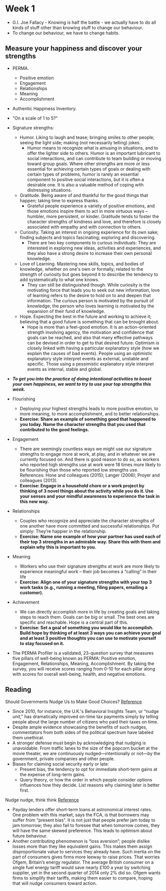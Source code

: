 # Week 1

- G.I. Joe Fallacy - Knowing is half the battle - we actually have to do all kinds of stuff other than knowing stuff to change our behaviour.
- To change our behaviour, we have to change habits.

## Measure your happiness and discover your strengths

- PERMA.
  - Positive emotion
  - Engagement
  - Relationships
  - Meaning
  - Accomplishment
- Authentic Happiness Inventory.
- "On a scale of 1 to 5?"

- Signature strengths:
  - Humor. Liking to laugh and tease; bringing smiles to other people; seeing the light side; making (not necessarily telling) jokes.
    - Humor means to recognize what is amusing in situations, and to offer the lighter side to others. Humor is an important lubricant to social interactions, and can contribute to team building or moving toward group goals. Where other strengths are more or less essential for achieving certain types of goals or dealing with certain types of problems, humor is rarely an essential component to positive social interactions, but it is often a desirable one. It is also a valuable method of coping with distressing situations.
  - Gratitude.  Being aware of and thankful for the good things that happen; taking time to express thanks.
    - Grateful people experience a variety of positive emotions, and those emotions inspire them to act in more virtuous ways – humbler, more persistent, or kinder. Gratitude tends to foster the character strengths of kindness and love, and therefore is closely associated with empathy and with connection to others.
  - Curiosity. Taking an interest in ongoing experience for its own sake; finding subjects and topics fascinating; exploring and discovering.
    - There are two key components to curious individuals: They are interested in exploring new ideas, activities and experiences, and they also have a strong desire to increase their own personal knowledge.
  - Love of Learning. Mastering new skills, topics, and bodies of knowledge, whether on one's own or formally; related to the strength of curiosity but goes beyond it to describe the tendency to add systematically to what one knows.
    - They can still be distinguished though. While curiosity is the motivating force that leads you to seek out new information, love of learning refers to the desire to hold on to and deepen that information. The curious person is motivated by the pursuit of knowledge; the person who loves learning is motivated by the expansion of their fund of knowledge.
  - Hope.  Expecting the best in the future and working to achieve it; believing that a good future is something that can be brought about.
    - Hope is more than a feel-good emotion. It is an action-oriented strength involving agency, the motivation and confidence that goals can be reached, and also that many effective pathways can be devised in order to get to that desired future. Optimism is closely linked with having a particular explanatory style (how we explain the causes of bad events). People using an optimistic explanatory style interpret events as external, unstable and specific. Those using a pessimistic explanatory style interpret events as internal, stable and global.
- ***To get you into the practice of doing intentional activities to boost your own happiness, we want to try to use your top strengths this week.***

- Flourishing
  - Deploying your highest strengths leads to more positive emotion, to more meaning, to more accomplishment, and to better relationships.
  - **Exercise: Share an example of something good that happened to you today. Name the character strengths that you used that contributed to the good feelings.**
- Engagement
  - There are seemingly countless ways we might use our signature strengths to engage more at work, at play, and in whatever we are currently focused on. And there is good reason to do so, as workers who reported high strengths use at work were 18 times more likely to be flourishing than those who reported low strengths use. References: Hone and colleagues (2015); Langer (2006); Proyer and colleagues (2013).
  - **Exercise: Engage in a household chore or a work project by thinking of 3 novel things about the activity while you do it. Use your senses and your mindful awareness to experience the task in this new way.**
- Relationships
  - Couples who recognize and appreciate the character strengths of one another have more committed and successful relationships. Put simply: They’re happier in the relationship.
  - **Exercise: Name one example of how your partner has used each of their top 3 strengths in an admirable way. Share this with them and explain why this is important to you.**
- Meaning
  - Workers who use their signature strengths at work are more likely to experience meaningful work – their job becomes a “calling” in their life
  - **Exercise: Align one of your signature strengths with your top 3 work tasks (e.g., running a meeting, filing papers, emailing a customer).**
- Achievement
  - We can directly accomplish more in life by creating goals and taking steps to reach them. Goals can be big or small. The best ones are specific and reachable. Hope is a central part of this.
  - **Exercise: Set a goal of something you would like to accomplish. Build hope by thinking of at least 3 ways you can achieve your goal and at least 3 positive thoughts you can use to motivate yourself to stay focused on it.**

- The PERMA Profiler is a validated, 23-question survey that measures five pillars of well-being known as PERMA: Positive emotion, Engagement, Relationships, Meaning, Accomplishment. By taking the survey, you will receive scores ranging from 0-10 for each pillar along with scores for overall well-being, health, and negative emotions.

## Reading

Should Governments Nudge Us to Make Good Choices?
[Reference](https://www.scientificamerican.com/article/should-governments-nudge-us-to-make-good-choices/)

- Since 2010, for instance, the U.K.'s Behavioral Insights Team, or “nudge unit,” has dramatically improved on-time tax payments simply by telling people about the large number of citizens who paid their taxes on time.
- Despite ample evidence showcasing the benefits of such nudges, commentators from both sides of the political spectrum have labeled them unethical.
- A stronger defense must begin by acknowledging that nudging is unavoidable. From traffic lanes to the size of the popcorn bucket at the movie theater, we are continuously nudged—intentionally or not—by the government, private companies and other people.
- Biases for claiming social security early or late:
  - Present bias, the tendency to opt for immediate short-term gains at the expense of long-term gains.
  - Query theory, or how the order in which people consider options influences how they decide. List reasons why claiming later is better first.

Nudge nudge, think think
[Reference](https://www.economist.com/britain/2014/10/18/nudge-nudge-think-think)

- Payday lenders offer short-term loans at astronomical interest rates. One problem with this market, says the FCA, is that borrowers may suffer from “present bias”. It is not just that people prefer jam today to jam tomorrow; they also fail to foresee that when tomorrow comes, they will have the same skewed preference. This leads to optimism about future behaviour.
- Another contributing phenomenon is “loss aversion”; people dislike losses more than they like equivalent gains. This makes them assign disproportionate value to services they already have. Such inertia on the part of consumers gives firms more leeway to raise prices. That worries Ofgem, Britain’s energy regulator. The average British consumer on a single fuel energy tariff would save nearly £100 a year by switching supplier, yet in the second quarter of 2014 only 2% did so. Ofgem wants firms to simplify their tariffs, making them easier to compare, hoping that will nudge consumers toward action.
